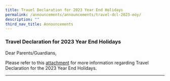 ```yaml
---
title: Travel Declaration for 2023 Year End Holidays
permalink: /announcements/announcements/travel-dcl-2023-eoy/
description: ""
third_nav_title: Announcements
---
```

### Travel Declaration for 2023 Year End Holidays

Dear Parents/Guardians,

Please refer to this [attachment](/files/Travel%20Declaration/sss_hardcopy%20ltr%20to%20parents%20n%20guardians%20not%20using%20pg-2023%20year-end%20hols.pdf) for more information regarding Travel Declaration for the 2023 Year End Holidays.

<hr>